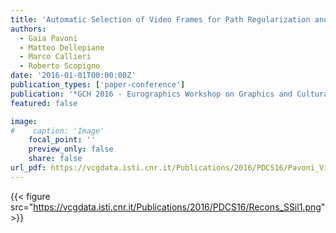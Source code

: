 ```yaml
---
title: 'Automatic Selection of Video Frames for Path Regularization and 3D Reconstruction'
authors:
  - Gaia Pavoni
  - Matteo Dellepiane
  - Marco Callieri
  - Roberto Scopigno
date: '2016-01-01T00:00:00Z'
publication_types: ['paper-conference']
publication: '*GCH 2016 - Eurographics Workshop on Graphics and Cultural Heritage*'
featured: false

image:
#    caption: 'Image'
    focal_point: ''
    preview_only: false
    share: false
url_pdf: https://vcgdata.isti.cnr.it/Publications/2016/PDCS16/Pavoni_VideoFrames.pdf
---
```

{{< figure src="https://vcgdata.isti.cnr.it/Publications/2016/PDCS16/Recons_SSil1.png" >}}

